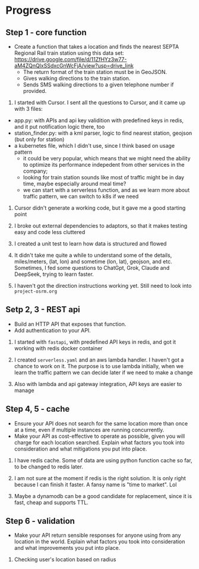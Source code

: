 # Progress

## Step 1 - core function

* Create a function that takes a location and finds the nearest SEPTA Regional Rail train station using this data set: https://drive.google.com/file/d/11ZfHYz3w77-aM4ZQnQIxSSdxcGnWcFjA/view?usp=drive_link
  * The return format of the train station must be in GeoJSON.
  * Gives walking directions to the train station.
  * Sends SMS walking directions to a given telephone number if provided.

1. I started with Cursor.  I sent all the questions to Cursor, and it came up with 3 files:
- app.py: with APIs and api key validition with predefined keys in redis, and it put notification logic there, too
- station_finder.py: with a kml parser, logic to find nearest station, geojson (but only for station)
- a kubernetes file, which I didn't use, since I think based on usage pattern
    - it could be very popular, which means that we might need the ability to optimize its performance indepedent from other services in the company;
    - looking for train station sounds like most of traffic might be in day time, maybe especially around meal time?
    - we can start with a serverless function, and as we learn more about traffic pattern, we can switch to k8s if we need

1. Cursor didn't generate a working code, but it gave me a good starting point

1. I broke out external dependencies to adaptors, so that it makes testing easy and code less cluttered

1. I created a unit test to learn how data is structured and flowed

1. It didn't take me quite a while to understand some of the details, miles/meters, (lat, lon) and sometime (lon, lat), geojson, and etc.  Sometimes, I fed some questions to ChatGpt, Grok, Claude and DeepSeek, trying to learn faster. 

1. I haven't got the direction instructions working yet.  Still need to look into `project-osrm.org` 

## Setp 2, 3 - REST api

* Build an HTTP API that exposes that function.
* Add authentication to your API.

1. I started with `fastapi`, with predefined API keys in redis, and got it working with redis docker container

1. I created `serverless.yaml` and an aws lambda handler.  I haven't got a chance to work on it.  The purpose is to use lambda initially, when we learn the traffic pattern we can decide later if we need to make a change

1. Also with lambda and api gateway integration, API keys are easier to manage

## Step 4, 5 - cache

* Ensure your API does not search for the same location more than once at a time, even if multiple instances are running concurrently.
* Make your API as cost-effective to operate as possible, given you will charge for each location searched. Explain what factors you took into consideration and what mitigations you put into place.

1. I have redis cache.  Some of data are using python function cache so far, to be changed to redis later.

1. I am not sure at the moment if redis is the right solution.  It is only right because I can finish it faster.  A fansy name is "time to market".  Lol

1. Maybe a dynamodb can be a good candidate for replacement, since it is fast, cheap and supports TTL.

## Step 6 - validation

* Make your API return sensible responses for anyone using from any location in the world. Explain what factors you took into consideration and what improvements you put into place.

1. Checking user's location based on radius

